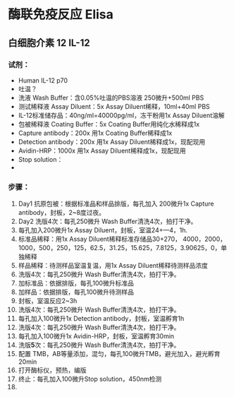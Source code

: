 # 酶联免疫反应 Elisa 

## 白细胞介素 12 IL-12

### 试剂：

* Human IL-12 p70 
* 吐温？
* 洗液 Wash Buffer：含0.05%吐温的PBS溶液 250微升+500ml PBS
* 测试稀释液 Assay Diluent：5x Assay Diluent稀释，10ml+40ml PBS
* IL-12标准储存品：40ng/ml=40000pg/ml，冻干粉用1x Assay Diluent溶解
* 包被稀释液 Coating Buffer：5x Coating Buffer用纯化水稀释成1x
* Capture antibody：200x 用1x Coating Buffer稀释成1x
* Detection antibody：200x 用1x Assay Diluent稀释成1x，现配现用
* Avidin-HRP：1000x 用1x Assay Diluent稀释成1x，现配现用
* Stop solution：
* 

### 步骤：

1. Day1 
    抗原包被：根据标准品和样品排版，每孔加入 200微升1x Capture antibody，封板，2~8度过夜。
2. Day2
    洗版4次：每孔250微升 Wash Buffer清洗4次，拍打干净。
3. 每孔加入200微升1x Assay Diluent，封板，室温24+—4，1h.
4. 标准品稀释：用1x Assay Diluent稀释标准存储品30+270，
    4000，2000，1000，500，250，125，62.5，31.25，15.625，7.8125，3.90625，0，单独稀释
5. 样品稀释：待测样品室温复温，用1x Assay Diluent稀释待测样品浓度
6. 洗版4次：每孔250微升 Wash Buffer清洗4次，拍打干净。
7. 加标准品：依据排版，每孔100微升标准品
8. 加样品：依据排版，每孔100微升待测样品
9. 封板，室温反应2~3h
10. 洗版4次：每孔250微升 Wash Buffer清洗4次，拍打干净。
11. 每孔加入100微升1x Detection antibody，封板，室温孵育1h
12. 洗版4次：每孔250微升 Wash Buffer清洗4次，拍打干净。
13. 每孔加入100微升1x Avidin-HRP，封板，室温孵育30min
14. 洗版**5**次：每孔250微升 Wash Buffer清洗4次，拍打干净。
15. 配置 TMB，AB等量添加，混匀，每孔100微升TMB，避光加入，避光孵育20min
16. 打开酶标仪，预热，编版
17. 终止：每孔加入100微升Stop solution，450nm检测
18. 


